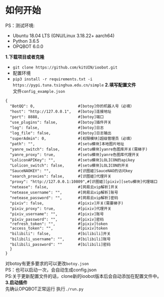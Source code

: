 # 如何开始
PS：测试环境:
- Ubuntu 18.04 LTS (GNU/Linux 3.18.22+ aarch64)  
- Python 3.6.5
- OPQBOT 6.0.0  

**1.下载项目或者克隆**  
- `git clone https://github.com/kitUIN/ioobot.git`
- 配置环境  
- `pip3 install -r requirements.txt -i https://pypi.tuna.tsinghua.edu.cn/simple`
**2.填写配置文件**  
文件`config_example.json`
```
{
  "BotQQ": 0,                   #[botoy]你的机器人号（必填）
  "host": "http://127.0.0.1",   #[botoy]连接地址
  "port": 8888,                 #[botoy]端口
  "use_plugins": false,         #[botoy]插件开关
  "log": false,                 #[botoy]日志
  "log_file": false,            #[botoy]日志输出
  "superAdmin": 0,              #[权限模块]超级管理员（必填）
  "path": "",                   #[setu模块]本地图片地址
  "yanre_switch": false,        #[setu模块]yanre色图库开关(需梯子)
  "yanre_proxy": true,          #[setu模块]yanre色图库代理开关
  "LoliconAPIKey": "",          #[setu模块]LOLICON的apikey
  "Lolicon_switch": false,      #[setu模块]LOLICON的开关
  "SauceNAOKEY": "",            #[识图姬]SauceNAO的访问key
  "search_proxies": false,      #[识图姬]代理开关
  "proxy": "http://127.0.0.1:10809",#[识图姬][pixiv][setu模块]代理端口
  "netease": false,             #[网易云vip解析]开关
  "netease_username": "",       #[网易云vip解析]账号
  "netease_password": "",       #[网易云vip解析]密码
  "pixiv": false,               #[pixiv]开关(需要梯子)
  "pixiv_proxy": true,          #[pixiv]代理开关
  "pixiv_username": "",         #[pixiv]账号
  "pixiv_password": "",         #[pixiv]密码
  "refresh_token": "",          #[pixiv]token
  "access_token": "",           #[pixiv]token
  "bilibili": false,            #[bilibili]开关
  "bilibili_username": "",      #[bilibili]账号
  "bilibili_password": ""       #[bilibili]密码
  }
}
```
对botoy有更多要求的可以更改`botoy.json`  
PS：也可以启动一次，会自动生成config.json  
PS:关于更新配置文件的话，clone新的ioobot版本后会自动添加在配置文件中。  
**3.启动插件**  
先确认OPQBOT正常运行
执行`./run.py`